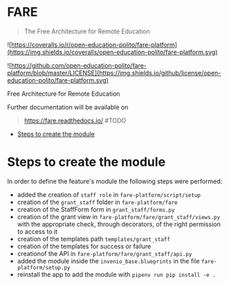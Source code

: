 # FARE
> The Free Architecture for Remote Education

![https://coveralls.io/r/open-education-polito/fare-platform](https://img.shields.io/coveralls/open-education-polito/fare-platform.svg)

![https://github.com/open-education-polito/fare-platform/blob/master/LICENSE](https://img.shields.io/github/license/open-education-polito/fare-platform.svg)

Free Architecture for Remote Education

Further documentation will be available on
> https://fare.readthedocs.io/ #TODO

- [Steps to create the module](#step-to-create-the-module)

# Steps to create the module

In order to define the feature's module the following steps were performed:
* added the creation of `staff role` in `fare-platform/script/setup` 
* creation of the `grant_staff` folder in `fare-platform/fare`
* creation of the StaffForm form in `grant_staff/forms.py`
* creation of the grant view in `fare-platform/fare/grant_staff/views.py` with the appropriate check, through decorators, of the right permission to access to it
* creation of the templates path `templates/grant_staff`
* creation of the templates for success or failure
* creationof the API in `fare-platform/fare/grant_staff/api.py`
* added the module inside the `invenio_base.blueprints` in the file `fare-platform/setup.py`
* reinstall the app to add the module with `pipenv run pip install -e .`

